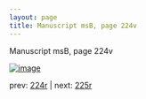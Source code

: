 ```yaml
---
layout: page
title: Manuscript msB, page 224v
---
```


Manuscript msB, page 224v

[![image](http://www.homermultitext.org/iipsrv?OBJ=IIP,1.0&FIF=/project/homer/pyramidal/deepzoom/hmt/vbbifolio/pending/vb_224v_225r.tif&WID=100&CVT=JPEG)](http://www.homermultitext.org/ict2/?urn=urn:cite2:hmt:vbbifolio.pending:vb_224v_225r)

prev:  [224r](../224r) | next:  [225r](../225r)

